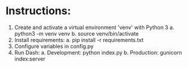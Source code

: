 # Instructions:
1. Create and activate a virtual environment 'venv' with Python 3
	a. python3 -m venv venv
	b. source venv/bin/activate
2. Install requirements:
	a. pip install -r requirements.txt
3. Configure variables in config.py
4. Run Dash:
	a. Development: python index.py
	b. Production: gunicorn index:server

